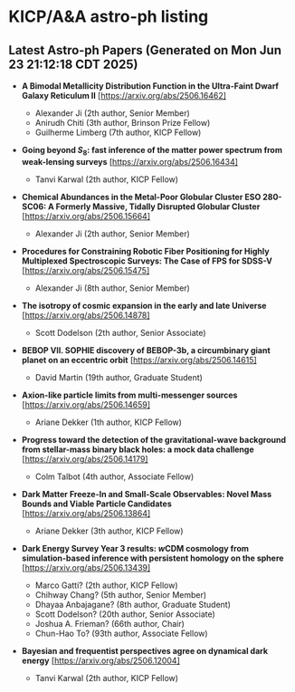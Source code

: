 # KICP/A&A astro-ph listing

## Latest Astro-ph Papers (Generated on Mon Jun 23 21:12:18 CDT 2025)

- **A Bimodal Metallicity Distribution Function in the Ultra-Faint Dwarf Galaxy Reticulum II**
[https://arxiv.org/abs/2506.16462]
  + Alexander Ji (2th author, Senior Member)
  + Anirudh Chiti (3th author, Brinson Prize Fellow)
  + Guilherme Limberg (7th author, KICP Fellow)

- **Going beyond $S_8$: fast inference of the matter power spectrum from weak-lensing surveys**
[https://arxiv.org/abs/2506.16434]
  + Tanvi Karwal (2th author, KICP Fellow)

- **Chemical Abundances in the Metal-Poor Globular Cluster ESO 280-SC06: A Formerly Massive, Tidally Disrupted Globular Cluster**
[https://arxiv.org/abs/2506.15664]
  + Alexander Ji (2th author, Senior Member)

- **Procedures for Constraining Robotic Fiber Positioning for Highly Multiplexed Spectroscopic Surveys: The Case of FPS for SDSS-V**
[https://arxiv.org/abs/2506.15475]
  + Alexander Ji (8th author, Senior Member)

- **The isotropy of cosmic expansion in the early and late Universe**
[https://arxiv.org/abs/2506.14878]
  + Scott Dodelson (2th author, Senior Associate)

- **BEBOP VII. SOPHIE discovery of BEBOP-3b, a circumbinary giant planet on an eccentric orbit**
[https://arxiv.org/abs/2506.14615]
  + David Martin (19th author, Graduate Student)

- **Axion-like particle limits from multi-messenger sources**
[https://arxiv.org/abs/2506.14659]
  + Ariane Dekker (1th author, KICP Fellow)

- **Progress toward the detection of the gravitational-wave background from stellar-mass binary black holes: a mock data challenge**
[https://arxiv.org/abs/2506.14179]
  + Colm Talbot (4th author, Associate Fellow)

- **Dark Matter Freeze-In and Small-Scale Observables: Novel Mass Bounds and Viable Particle Candidates**
[https://arxiv.org/abs/2506.13864]
  + Ariane Dekker (3th author, KICP Fellow)

- **Dark Energy Survey Year 3 results: $w$CDM cosmology from simulation-based inference with persistent homology on the sphere**
[https://arxiv.org/abs/2506.13439]
  + Marco Gatti? (2th author, KICP Fellow)
  + Chihway Chang? (5th author, Senior Member)
  + Dhayaa Anbajagane? (8th author, Graduate Student)
  + Scott Dodelson? (20th author, Senior Associate)
  + Joshua A. Frieman? (66th author, Chair)
  + Chun-Hao To? (93th author, Associate Fellow)

- **Bayesian and frequentist perspectives agree on dynamical dark energy**
[https://arxiv.org/abs/2506.12004]
  + Tanvi Karwal (2th author, KICP Fellow)

